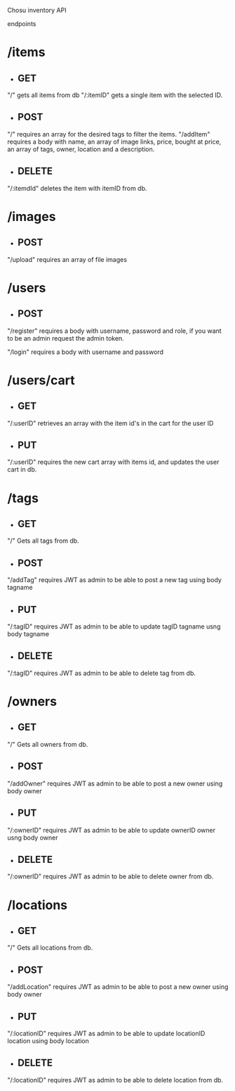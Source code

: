 Chosu inventory API

endpoints

# /items
- ## GET
"/" gets all items from db
"/:itemID" gets a single item with the selected ID.

- ## POST
"/" requires an array for the desired tags to filter the items.
"/addItem" requires a body with name, an array of image links, price, bought at price, an array of tags, owner, location and a description.

- ## DELETE
"/:itemdId" deletes the item with itemID from db.

# /images
- ## POST
"/upload" requires an array of file images

# /users
- ## POST
"/register" requires a body with username, password and role, if you want to be an admin request the admin token.

"/login" requires a body with username and password

# /users/cart
- ## GET
"/:userID" retrieves an array with the item id's in the cart for the user ID

- ## PUT

"/:userID" requires the new cart array with items id, and updates the user cart in db.

# /tags
- ## GET

"/" Gets all tags from db.

- ## POST

"/addTag" requires JWT as admin to be able to post a new tag using body tagname

- ## PUT

"/:tagID" requires JWT as admin to be able to update tagID tagname usng body tagname

- ## DELETE

"/:tagID" requires JWT as admin to be able to delete tag from db.

# /owners
- ## GET

"/" Gets all owners from db.

- ## POST

"/addOwner" requires JWT as admin to be able to post a new owner using body owner

- ## PUT

"/:ownerID" requires JWT as admin to be able to update ownerID owner usng body owner

- ## DELETE

"/:ownerID" requires JWT as admin to be able to delete owner from db.

# /locations
- ## GET

"/" Gets all locations from db.

- ## POST

"/addLocation" requires JWT as admin to be able to post a new owner using body owner

- ## PUT

"/:locationID" requires JWT as admin to be able to update locationID location using body location

- ## DELETE

"/:locationID" requires JWT as admin to be able to delete location from db.